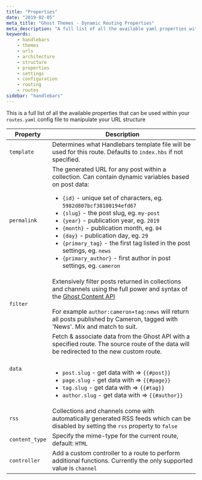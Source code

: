 ```yaml
---
title: "Properties"
date: "2019-02-05"
meta_title: "Ghost Themes - Dynamic Routing Properties"
meta_description: "A full list of all the available yaml properties within Ghost's routes.yaml configuration settings file, and how to use them correctly."
keywords:
    - handlebars
    - themes
    - urls
    - architecture
    - structure
    - properties
    - settings
    - configuration
    - routing
    - routes
sidebar: "handlebars"
---
```


This is a full list of all the available properties that can be used within your `routes.yaml` config file to manipulate your URL structure

|Property|Description|
|--------|-----------|
|`template`|Determines what Handlebars template file will be used for this route. Defaults to `index.hbs` if not specified.|
|`permalink`|The generated URL for any post within a collection. Can contain dynamic variables based on post data:<ul><li>`{id}` - unique set of characters, eg. `5982d807bcf38100194efd67`</li><li>`{slug}` - the post slug, eg. `my-post`</li><li>`{year}` - publication year, eg. `2019`</li><li>`{month}` - publication month, eg. `04`</li><li>`{day}` - publication day, eg. `29`</li><li>`{primary_tag}` - the first tag listed in the post settings, eg. `news`</li><li>`{primary_author}` - first author in post settings, eg. `cameron`</li></ul>|
|`filter`|Extensively filter posts returned in collections and channels using the full power and syntax of the [Ghost Content API](/api/content/#filtering)<br><br>For example `author:cameron+tag:news` will return all posts published by Cameron, tagged with 'News'. Mix and match to suit.|
|`data`|Fetch & associate data from the Ghost API with a specified route. The source route of the data will be redirected to the new custom route. <br><br><ul><li>`post.slug` - get data with => `{{#post}}`</li><li>`page.slug` - get data with => `{{#page}}`</li><li>`tag.slug` - get data with => `{{#tag}}`</li><li>`author.slug` - get data with => `{{#author}}`</li></ul>|
|`rss`|Collections and channels come with automatically generated RSS feeds which can be disabled by setting the `rss` property to `false`|
|`content_type`|Specify the mime-type for the current route, default: `HTML`|
|`controller`|Add a custom controller to a route to perform additional functions. Currently the only supported value is `channel`|
